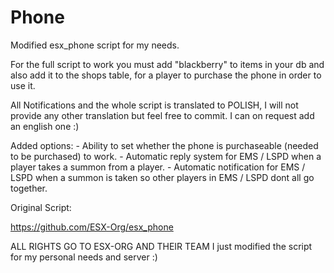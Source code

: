 # Phone
Modified esx_phone script for my needs.

For the full script to work you must add "blackberry" to items in your db and also add it to the shops table, for a player to purchase the phone in order to use it.

All Notifications and the whole script is translated to POLISH, I will not provide any other translation but feel free to commit.
I can on request add an english one :)

Added options:
        - Ability to set whether the phone is purchaseable (needed to be purchased) to work.
        - Automatic reply system for EMS / LSPD when a player takes a summon from a player.
        - Automatic notification for EMS / LSPD when a summon is taken so other players in EMS / LSPD dont all go together.

Original Script:

https://github.com/ESX-Org/esx_phone

ALL RIGHTS GO TO ESX-ORG AND THEIR TEAM
I just modified the script for my personal needs and server :)

